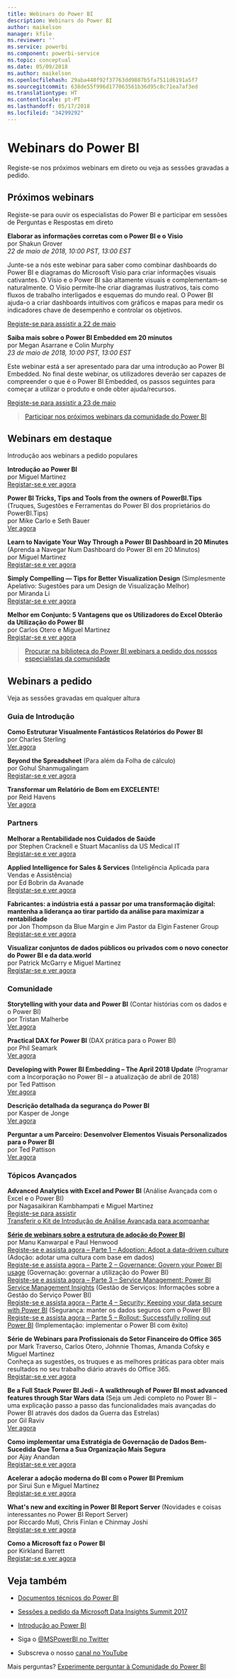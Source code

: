 ```yaml
---
title: Webinars do Power BI
description: Webinars do Power BI
author: maikelson
manager: kfile
ms.reviewer: ''
ms.service: powerbi
ms.component: powerbi-service
ms.topic: conceptual
ms.date: 05/09/2018
ms.author: maikelson
ms.openlocfilehash: 29aba440f92f37763dd9887b5fa7511d6191a5f7
ms.sourcegitcommit: 638de55f996d177063561b36d95c8c71ea7af3ed
ms.translationtype: HT
ms.contentlocale: pt-PT
ms.lasthandoff: 05/17/2018
ms.locfileid: "34299292"
---
```

# <a name="power-bi-webinars"></a>Webinars do Power BI

Registe-se nos próximos webinars em direto ou veja as sessões gravadas a pedido.

## <a name="upcoming-webinars"></a>Próximos webinars

Registe-se para ouvir os especialistas do Power BI e participar em sessões de Perguntas e Respostas em direto

**Elaborar as informações corretas com o Power BI e o Visio**
<br>por Shakun Grover
<br>*22 de maio de 2018, 10:00 PST, 13:00 EST*

Junte-se a nós este webinar para saber como combinar dashboards do Power BI e diagramas do Microsoft Visio para criar informações visuais cativantes. O Visio e o Power BI são altamente visuais e complementam-se naturalmente. O Visio permite-lhe criar diagramas ilustrativos, tais como fluxos de trabalho interligados e esquemas do mundo real. O Power BI ajuda-o a criar dashboards intuitivos com gráficos e mapas para medir os indicadores chave de desempenho e controlar os objetivos.

[Registe-se para assistir a 22 de maio](https://info.microsoft.com/ww-landing-powerbi-and-visio.html?Is=Website)

**Saiba mais sobre o Power BI Embedded em 20 minutos**
<br>por Megan Asarrane e Colin Murphy
<br>*23 de maio de 2018, 10:00 PST, 13:00 EST*

Este webinar está a ser apresentado para dar uma introdução ao Power BI Embedded. No final deste webinar, os utilizadores deverão ser capazes de compreender o que é o Power BI Embedded, os passos seguintes para começar a utilizar o produto e onde obter ajuda/recursos.

[Registe-se para assistir a 23 de maio](https://info.microsoft.com/ww-landing-power-bi-embedded-in-20-min.html?Is=Website)

>[Participar nos próximos webinars da comunidade do Power BI](https://powerbi.microsoft.com/en-us/blog/tag/community-webinar?Is=Website)

## <a name="featured-webinars"></a>Webinars em destaque

Introdução aos webinars a pedido populares

**Introdução ao Power BI**
<br>por Miguel Martinez
<br>[Registar-se e ver agora](https://info.microsoft.com/getting-started-with-power-bi-ondemand.html?Is=Website)

**Power BI Tricks, Tips and Tools from the owners of PowerBI.Tips** (Truques, Sugestões e Ferramentas do Power BI dos proprietários do PowerBI.Tips)
<br>por Mike Carlo e Seth Bauer
<br>[Ver agora](https://www.youtube.com/watch?v=fnj1_e3HXow)

**Learn to Navigate Your Way Through a Power BI Dashboard in 20 Minutes** (Aprenda a Navegar Num Dashboard do Power BI em 20 Minutos)
<br>por Miguel Martinez
<br>[Registar-se e ver agora](https://info.microsoft.com/powerbi-dashboard-in-20-min.html?Is=Website)

**Simply Compelling — Tips for Better Visualization Design** (Simplesmente Apelativo: Sugestões para um Design de Visualização Melhor)
<br>por Miranda Li
<br>[Registar-se e ver agora](https://info.microsoft.com/ww-landing-powerbi-tips-for-better-visualization-design.html?Is=Website)

**Melhor em Conjunto: 5 Vantagens que os Utilizadores do Excel Obterão da Utilização do Power BI**
<br>por Carlos Otero e Miguel Martinez
<br>[Registar-se e ver agora](https://info.microsoft.com/excel-powerbi-better-together.html?Is=Website)

>[Procurar na biblioteca do Power BI webinars a pedido dos nossos especialistas da comunidade](https://community.powerbi.com/t5/Webinars-and-Video-Gallery/bd-p/VideoTipsTricks?filter=webinars&featured=yes&Is=Website)

## <a name="on-demand-webinars"></a>Webinars a pedido

Veja as sessões gravadas em qualquer altura

### <a name="getting-started"></a>Guia de Introdução

**Como Estruturar Visualmente Fantásticos Relatórios do Power BI**
<br>por Charles Sterling
<br>[Ver agora](https://community.powerbi.com/t5/Webinars-and-Video-Gallery/5-3-17-Webinar-How-to-Design-Visually-Stunning-Power-BI-Reports/m-p/168204?Is=Website)

**Beyond the Spreadsheet** (Para além da Folha de cálculo)
<br>por Gohul Shanmugalingam
<br>[Registar-se e ver agora](https://info.microsoft.com/CA-PowerBI-WBNR-FY18-05May-09-DataBeyondtheSpreadsheet-MCW0006385_01Registration-ForminBody.html?Is=Website)

**Transformar um Relatório de Bom em EXCELENTE!**
<br>por Reid Havens
<br>[Ver agora](https://community.powerbi.com/t5/Webinars-and-Video-Gallery/Power-BI-Transforming-A-Report-From-Good-to-GREAT/m-p/315119?Is=Website)

### <a name="partners"></a>Partners ###

**Melhorar a Rentabilidade nos Cuidados de Saúde**
<br>por Stephen Cracknell e Stuart Macanliss da US Medical IT
<br>[Registar-se e ver agora](https://info.microsoft.com/improving-profitability-in-healthcare.html?Is=Website)

**Applied Intelligence for Sales & Services** (Inteligência Aplicada para Vendas e Assistência)
<br>por Ed Bobrin da Avanade
<br>[Registar-se e ver agora](https://info.microsoft.com/applied-intelligence-for-sales-service.html?Is=Website)

**Fabricantes: a indústria está a passar por uma transformação digital: mantenha a liderança ao tirar partido da análise para maximizar a rentabilidade**
<br>por Jon Thompson da Blue Margin e Jim Pastor da Elgin Fastener Group
<br>[Registar-se e ver agora](https://info.microsoft.com/digital-transformation-in-manufacturing.html?Is=Website)

**Visualizar conjuntos de dados públicos ou privados com o novo conector do Power BI e da data.world**
<br>por Patrick McGarry e Miguel Martinez
<br>[Registar-se e ver agora](https://info.microsoft.com/data-world-connector-powerbi.html?Is=Website)

### <a name="community"></a>Comunidade ###

**Storytelling with your data and Power BI** (Contar histórias com os dados e o Power BI)
<br>por Tristan Malherbe
<br>[Ver agora](https://www.youtube.com/watch?v=egk0suekwHo)

**Practical DAX for Power BI** (DAX prática para o Power BI)
<br>por Phil Seamark
<br>[Ver agora](https://www.youtube.com/watch?v=1fGfqzS37qs)

**Developing with Power BI Embedding – The April 2018 Update** (Programar com a Incorporação no Power BI – a atualização de abril de 2018)
<br>por Ted Pattison
<br>[Ver agora](https://www.youtube.com/watch?v=swnGlrRy588)

**Descrição detalhada da segurança do Power BI**
<br>por Kasper de Jonge
<br>[Ver agora](https://community.powerbi.com/t5/Webinars-and-Video-Gallery/5-23-2017-Power-BI-security-deep-dive-by-Kasper-de-Jonge/m-p/161476?Is=Website)

**Perguntar a um Parceiro: Desenvolver Elementos Visuais Personalizados para o Power BI**
<br>por Ted Pattison
<br>[Ver agora](https://community.powerbi.com/t5/Webinars-and-Video-Gallery/Ask-a-Partner-Developing-Custom-Visuals-for-Power-BI/m-p/150368?Is=Website)

### <a name="advanced-topics"></a>Tópicos Avançados ###

**Advanced Analytics with Excel and Power BI** (Análise Avançada com o Excel e o Power BI)
<br>por Nagasaikiran Kambhampati e Miguel Martinez
<br>[Registe-se para assistir](https://info.microsoft.com/ww-landing-advanced-analytics-excel-powerbi.html?Is=Website)
<br>[Transferir o Kit de Introdução de Análise Avançada para acompanhar](https://aka.ms/pbiaawebinar)

**[Série de webinars sobre a estrutura de adoção do Power BI](https://info.microsoft.com/ww-landing-powerbi-adoption-framework-series.html?Is=Website)**
<br>por Manu Kanwarpal e Paul Henwood
<br>[Registe-se e assista agora – Parte 1 – Adoption: Adopt a data-driven culture](https://info.microsoft.com/ww-landing-powerbi-adoption-ondemand.html?Is=Website) (Adoção: adotar uma cultura com base em dados)
<br>[Registe-se e assista agora – Parte 2 – Governance: Govern your Power BI usage](https://info.microsoft.com/ww-ondemand-powerbi-governance.html?Is=Website) (Governação: governar a utilização do Power BI)
<br>[Registe-se e assista agora – Parte 3 – Service Management: Power BI Service Management Insights](https://info.microsoft.com/ww-landing-pbi-adoption-framework-part3.html?Is=Website) (Gestão de Serviços: Informações sobre a Gestão do Serviço Power BI)
<br>[Registe-se e assista agora – Parte 4 – Security: Keeping your data secure with Power BI](https://info.microsoft.com/ww-landing-pbi-adoption-framework-part4.html?Is=Website) (Segurança: manter os dados seguros com o Power BI)
<br>[Registe-se e assista agora – Parte 5 – Rollout: Successfully rolling out Power BI](https://info.microsoft.com/ww-landing-powerbi-adoption-part5-rollout.html?Is=Website) (Implementação: implementar o Power BI com êxito)

**Série de Webinars para Profissionais do Setor Financeiro do Office 365**
<br>por Mark Traverso, Carlos Otero, Johnnie Thomas, Amanda Cofsky e Miguel Martinez
<br>Conheça as sugestões, os truques e as melhores práticas para obter mais resultados no seu trabalho diário através do Office 365.
<br>[Registar-se e ver agora](https://aka.ms/Office365FinanceProsPBI)

**Be a Full Stack Power BI Jedi – A walkthrough of Power BI most advanced features through Star Wars data** (Seja um Jedi completo no Power BI – uma explicação passo a passo das funcionalidades mais avançadas do Power BI através dos dados da Guerra das Estrelas)
<br>por Gil Raviv
<br>[Ver agora](https://www.youtube.com/watch?v=r0Qk5V8dvgg)

**Como implementar uma Estratégia de Governação de Dados Bem-Sucedida Que Torna a Sua Organização Mais Segura**
<br>por Ajay Anandan
<br>[Registar-se e ver agora](https://info.microsoft.com/powerbi-data-governance-strategy-ondemand.html?Is=Website)

**Acelerar a adoção moderna do BI com o Power BI Premium**
<br>por Sirui Sun e Miguel Martinez
<br>[Registar-se e ver agora](https://info.microsoft.com/powerbi-premium-webinar-ondemand.html?Is=Website)

**What's new and exciting in Power BI Report Server** (Novidades e coisas interessantes no Power BI Report Server)
<br>por Riccardo Muti, Chris Finlan e Chinmay Joshi
<br>[Registar-se e ver agora](https://info.microsoft.com/whats-new-powerbi-report-server.html?Is=Website)

**Como a Microsoft faz o Power BI**
<br>por Kirkland Barrett
<br>[Registar-se e ver agora](https://info.microsoft.com/US-PowerBI-WBNR-FY17-11Nov-29-BIATMIcrosoft274828_01Registration-ForminBody.html?Is=Website)

## <a name="see-also"></a>Veja também

- [Documentos técnicos do Power BI](whitepapers.md)

- [Sessões a pedido da Microsoft Data Insights Summit 2017](https://community.powerbi.com/t5/Data-Insights-Summit-2017-On/bd-p/DataInsightsSummit2017OnDemand?Is=Website)

- [Introdução ao Power BI](service-get-started.md)

- Siga o [@MSPowerBI no Twitter](https://twitter.com/mspowerbi)

- Subscreva o nosso [canal no YouTube](https://www.youtube.com/mspowerbi)

Mais perguntas? [Experimente perguntar à Comunidade do Power BI](https://community.powerbi.com/)
